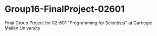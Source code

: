 # Group16-FinalProject-02601
Final Group Project for 02-601 "Programming for Scientists" at Carnegie Mellon University
